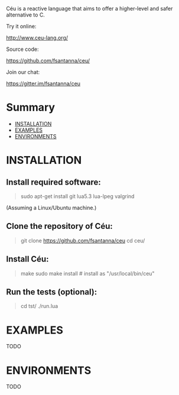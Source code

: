 Céu is a reactive language that aims to offer a higher-level and safer 
alternative to C.

Try it online:

http://www.ceu-lang.org/

Source code:

https://github.com/fsantanna/ceu/

Join our chat:

https://gitter.im/fsantanna/ceu

# Summary

* [INSTALLATION](#INSTALLATION)
* [EXAMPLES](#EXAMPLES)
* [ENVIRONMENTS](#ENVIRONMENTS)

# INSTALLATION

## Install required software:

> sudo apt-get install git lua5.3 lua-lpeg valgrind

(Assuming a Linux/Ubuntu machine.)

## Clone the repository of Céu:

> git clone https://github.com/fsantanna/ceu
> cd ceu/

## Install Céu:

> make
> sudo make install     # install as "/usr/local/bin/ceu"

## Run the tests (optional):

> cd tst/
> ./run.lua

# EXAMPLES

TODO

# ENVIRONMENTS

TODO
